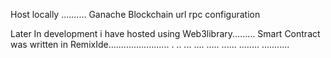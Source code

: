 Host locally ..........
Ganache Blockchain url rpc configuration

Later In development i have hosted using Web3library.........
Smart Contract was written in RemixIde........................
.
..
...
....
.....
......
........
...........
